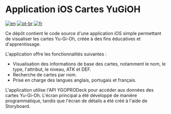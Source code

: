 # Application iOS Cartes YuGiOH
[![en](https://img.shields.io/badge/lang-en-red.svg)](https://github.com/filipemsilv4/YuGiOH-Cards-iOS-App/blob/master/README.md)
[![pt-br](https://img.shields.io/badge/lang-pt--br-green.svg)](https://github.com/filipemsilv4/YuGiOH-Cards-iOS-App/blob/master/README.pt-br.md)
[![fr](https://img.shields.io/badge/lang-fr-yellow.svg)](https://github.com/filipemsilv4/YuGiOH-Cards-iOS-App/blob/master/README.fr.md)

Ce dépôt contient le code source d'une application iOS simple permettant de visualiser les cartes Yu-Gi-Oh, créée à des fins éducatives et d'apprentissage.

L'application offre les fonctionnalités suivantes :
- Visualisation des informations de base des cartes, notamment le nom, le type, l'attribut, le niveau, ATK et DEF.
- Recherche de cartes par nom.
- Prise en charge des langues anglais, portugais et français.

L'application utilise l'API YGOPRODeck pour accéder aux données des cartes Yu-Gi-Oh. L'écran principal a été développé de manière programmatique, tandis que l'écran de détails a été créé à l'aide de Storyboard.
